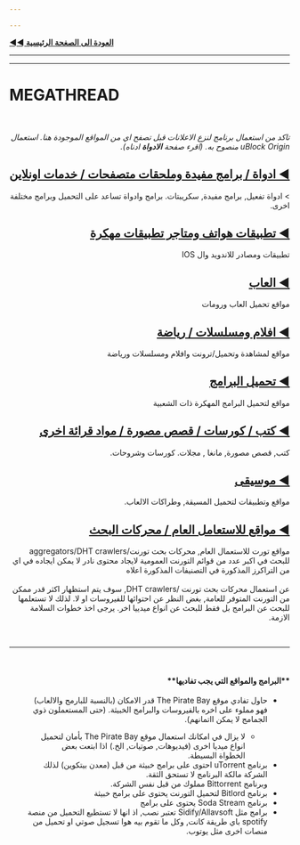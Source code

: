 ```yaml
---

---
```


[**◄◄ العودة الى الصغحة الرئيسية**](https://dexter21767.github.io/socratechs/readme)



---

---





# MEGATHREAD





&nbsp;










<div dir="rtl"><span> <i>
تاكد من استعمال برنامج لنزع الاعلانات قبل تصفح اي من المواقع الموجودة هنا. استعمال uBlock Origin منصوح به. (اقرء صفحة <b> الادواة</b> ادناه).
</i></span></div>


<div dir="rtl"> <h2> <a href="https://dexter21767.github.io/socratechs/megathread/tools"> ◀ ادواة / برامج مفيدة وملحقات متصفحات / خدمات  اونلاين</a></h2></div> 


<div dir="rtl">
> ادواة تفعيل, برامج مفيدة, سكريبتات. برامج وادواة تساعد على التحميل وبرامج مختلفة اخرى.
</div>



<div dir="rtl"> <h2><a href="https://dexter21767.github.io/socratechs/megathread/mobile_apps_and_repos"> ◀ تطبيقات هواتف ومتاجر تطبيقات مهكرة</a></h2></div>  


<div dir="rtl">
تطبيقات ومصادر للاندويد وال IOS
</div>

<div dir="rtl"><h2><a href="https://dexter21767.github.io/socratechs/megathread/games"> ◀ العاب</a></h2></div>  


<div dir="rtl">
مواقع تحميل العاب ورومات
</div>


<div dir="rtl"><h2><a href="https://dexter21767.github.io/socratechs/megathread/movies_and_tv"> ◀ افلام ومسلسلات / رياضة</a></h2></div> 

<div dir="rtl">
مواقع لمشاهدة وتحميل/ترونت وافلام ومسلسلات ورياضة
</div>
 

<div dir="rtl"><h2><a href="https://dexter21767.github.io/socratechs/megathread/software_downloads"> ◀ تحميل البرامج </a></h2></div>  

<div dir="rtl">
مواقع لتحميل البرامج المهكرة ذات الشعبية
</div>



<div dir="rtl"><h2><a href="https://dexter21767.github.io/socratechs/reading_material_and_elearning"> ◀ كتب / كورسات / قصص مصورة / مواد قرائة اخرى </a></h2></div> 


<div dir="rtl">
كتب, قصص مصورة, مانغا , مجلات. كورسات وشروحات.
</div>



<div dir="rtl"><h2><a href="https://dexter21767.github.io/socratechs/megathread/music"> ◀ موسيقى </a></h2></div>  

<div dir="rtl">
مواقع وتطبيقات لتحميل المسيقة, وطراكات الالعاب.
</div>


<div dir="rtl"><h2><a href="https://dexter21767.github.io/socratechs/megathread/general_sites_and_search_engines"> ◀ مواقع للاستعامل العام / محركات البحث</a></h2></div> 


<div dir="rtl">
مواقع تورت للاستعمال العام, محركات بحث تورنت/aggregators/DHT crawlers  للبحث في اكبر عدد من قوائم التورنت العمومية لايجاد محتوى نادر لا يمكن ايجاده في اي من التراكرز المذكورة في التصنيفات المذكورة اعلاه
<br><br>
عن استعمال محركات بحث تورنت /DHT crawlers, سوف يتم استظهار اكثر قدر ممكن من التورنت المتوفر للعامة, بغض النظر عن احتوائها للفيروسات او لا. لذلك لا تستعلمها للبحث عن البرامج بل فقط للبحث  عن انواع ميدييا اخر. يرجى اخذ  <a herf ="https://dexter21767.github.io/socratechs/browsing_and_downloading_guide"> خطوات السلامة الازمة</a>.
</div>


&nbsp;



---



&nbsp;







<div dir="rtl">
<H4> **البرامج والمواقع التي يجب تفاديها**</h4>
<ul>
<li> 
حاول تفادي موقع The Pirate Bay قدر الامكان (بالنسبة للبارمج والالعاب) فهو مملوء على اخره بالفيروسات والبرامج الخبيثة. (حتى المستعملون ذوي الجمامج لا يمكن ااتمانهم).
</li>
<ul>
<li> 
لا يزال في امكانك استعمال موقع The Pirate Bay بأمان لتحميل انواع ميديا اخرى (فيديوهات, صوتيات, الخ.) <a herf="https://dexter21767.github.io/socratechs/browsing_and_downloading_guide)">اذا ابتعت بعض الخطواة البسيطة</a>.
</li>
 </ul>
<li>
برنامج uTorrent <a herf="https://www.trustedreviews.com/news/utorrent-silently-installing-bundled-bitcoin-mining-software-2931825"> احتوى على برامج خبيثة من قبل (معدن بيتكوين)</a>  لذلك الشركة مالكة البرنامج لا تستحق الثقة. <br> وبرنامج Bittorrent مملوك من قبل نفس الشركة.
 </li>
 <li>
برنامج Bitlord لتحميل التورنت يحتوى على برامج خبيثة
 </li>
  <li>
برنامج Soda Stream يحتوى على برامج 
 </li>
  <li>
برامج مثل Sidify/Allavsoft تعتبر نصب, اذ انها لا تستطيع التحميل من منصة spotify باي طريقة كانت, وكل ما تقوم بيه هوا تسجيل صوتي او تحميل من منصات اخرى مثل يوتوب.
 </li>
</ul>
</div>











